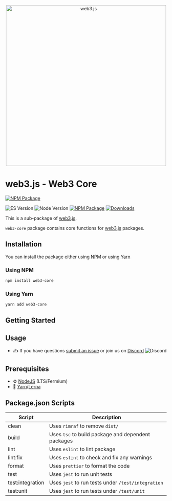 <p align="center">
  <img src="assets/logo/web3js.jpg" width="500" alt="web3.js" />
</p>

# web3.js - Web3 Core
[![NPM Package][npm-image]][npm-url]

![ES Version](https://img.shields.io/badge/ES-2020-yellow)
![Node Version](https://img.shields.io/badge/node-14.x-green)
[![NPM Package][npm-image]][npm-url]
[![Downloads][downloads-image]][npm-url]

This is a sub-package of [web3.js][repo].

`web3-core` package contains core functions for [web3.js][repo] packages.

## Installation

You can install the package either using [NPM](https://www.npmjs.com/package/web3-core) or using [Yarn](https://yarnpkg.com/package/web3-core)

### Using NPM

```bash
npm install web3-core
```

### Using Yarn

```bash
yarn add web3-core
```

## Getting Started
## Usage

-   :writing_hand: If you have questions [submit an issue](https://github.com/ChainSafe/web3.js/issues/new) or join us on [Discord](https://discord.gg/yjyvFRP)
    ![Discord](https://img.shields.io/discord/593655374469660673.svg?label=Discord&logo=discord)

## Prerequisites

-   :gear: [NodeJS](https://nodejs.org/) (LTS/Fermium)
-   :toolbox: [Yarn](https://yarnpkg.com/)/[Lerna](https://lerna.js.org/)

## Package.json Scripts

| Script           | Description                                        |
| ---------------- | -------------------------------------------------- |
| clean            | Uses `rimraf` to remove `dist/`                    |
| build            | Uses `tsc` to build package and dependent packages |
| lint             | Uses `eslint` to lint package                      |
| lint:fix         | Uses `eslint` to check and fix any warnings        |
| format           | Uses `prettier` to format the code                 |
| test             | Uses `jest` to run unit tests                      |
| test:integration | Uses `jest` to run tests under `/test/integration` |
| test:unit        | Uses `jest` to run tests under `/test/unit`        |

[docs]: https://docs.web3js.org/
[repo]: https://github.com/web3/web3.js/tree/4.x/packages/web3-core
[npm-image]: https://img.shields.io/github/package-json/v/web3/web3.js/4.x?filename=packages%2Fweb3-core%2Fpackage.json
[npm-url]: https://npmjs.org/package/web3-core
[downloads-image]: https://img.shields.io/npm/dm/web3-core?label=npm%20downloads

